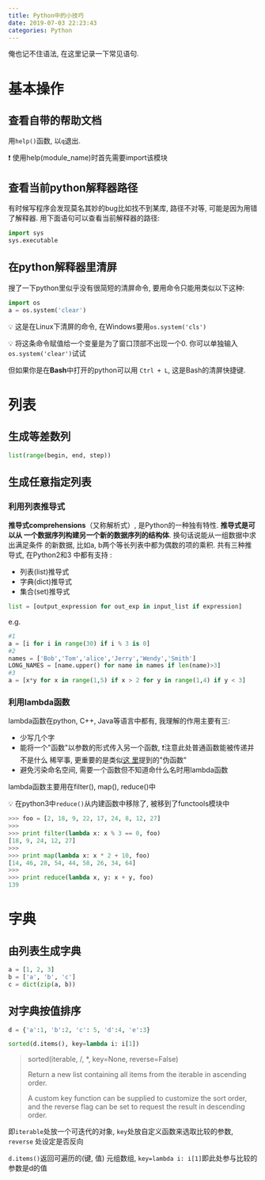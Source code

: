 ```yaml
---
title: Python中的小技巧
date: 2019-07-03 22:23:43
categories: Python
---
```


俺也记不住语法, 在这里记录一下常见语句.

<!-- More -->

# 基本操作

## 查看自带的帮助文档

用`help()`函数, 以`q`退出.

❗️ 使用help(module_name)时首先需要import该模块

## 查看当前python解释器路径

有时候写程序会发现莫名其妙的bug比如找不到某库, 路径不对等, 可能是因为用错了解释器. 用下面语句可以查看当前解释器的路径:

```python
import sys
sys.executable
```

## 在python解释器里清屏

搜了一下python里似乎没有很简短的清屏命令, 要用命令只能用类似以下这种:

```python
import os
a = os.system('clear')
```

💡 这是在Linux下清屏的命令, 在Windows要用`os.system('cls')`

💡 将这条命令赋值给一个变量是为了窗口顶部不出现一个0. 你可以单独输入
`os.system('clear')`试试

但如果你是在**Bash**中打开的python可以用 `Ctrl + L`, 这是Bash的清屏快捷键.

# 列表

## 生成等差数列

```python
list(range(begin, end, step))
```

## 生成任意指定列表

### 利用列表推导式

**推导式comprehensions**（又称解析式）, 是Python的一种独有特性. **推导式是可以从
一个数据序列构建另一个新的数据序列的结构体**. 换句话说能从一组数据中求出满足条件
的新数据, 比如a, b两个等长列表中都为偶数的项的乘积. 共有三种推导式, 在Python2和3
中都有支持
:

- 列表(list)推导式
- 字典(dict)推导式
- 集合(set)推导式

```python
list = [output_expression for out_exp in input_list if expression]
```

e.g.

```python
#1
a = [i for i in range(30) if i % 3 is 0]
#2
names = ['Bob','Tom','alice','Jerry','Wendy','Smith']
LONG_NAMES = [name.upper() for name in names if len(name)>3]
#3
a = [x*y for x in range(1,5) if x > 2 for y in range(1,4) if y < 3]
```

### 利用lambda函数

lambda函数在python, C++, Java等语言中都有, 我理解的作用主要有三:

- 少写几个字
- 能将一个"函数"以参数的形式传入另一个函数, ❗️注意此处普通函数能被传递并不是什么
  稀罕事, 更重要的是类似[这
  里](https://www.zhihu.com/question/20125256/answer/29733906)提到的"伪函数"
- 避免污染命名空间, 需要一个函数但不知道命什么名时用lambda函数

lambda函数主要用在filter(), map(), reduce()中

💡 在python3中`reduce()`从内建函数中移除了, 被移到了functools模块中

```python
>>> foo = [2, 18, 9, 22, 17, 24, 8, 12, 27]
>>>
>>> print filter(lambda x: x % 3 == 0, foo)
[18, 9, 24, 12, 27]
>>>
>>> print map(lambda x: x * 2 + 10, foo)
[14, 46, 28, 54, 44, 58, 26, 34, 64]
>>>
>>> print reduce(lambda x, y: x + y, foo)
139
```

# 字典

## 由列表生成字典

```python
a = [1, 2, 3]
b = ['a', 'b', 'c']
c = dict(zip(a, b))
```

## 对字典按值排序

```python
d = {'a':1, 'b':2, 'c': 5, 'd':4, 'e':3}

sorted(d.items(), key=lambda i: i[1])
```

>sorted(iterable, /, *, key=None, reverse=False)
>
>Return a new list containing all items from the iterable in ascending order.
>
>A custom key function can be supplied to customize the sort order, and the
>reverse flag can be set to request the result in descending order.

即`iterable`处放一个可迭代的对象, `key`处放自定义函数来选取比较的参数, `reverse`
处设定是否反向

`d.items()`返回可遍历的(键, 值) 元组数组, `key=lambda i: i[1]`即此处参与比较的参数是d的值
